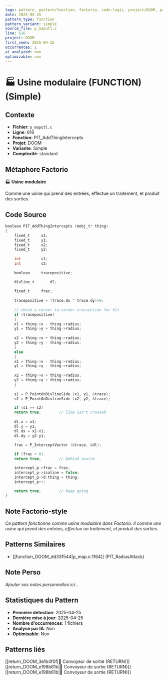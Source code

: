 ```yaml
---
tags: pattern, pattern/function, factorio, code-logic, project/DOOM, pattern/variant/simple
date: 2025-04-25
pattern_type: function
pattern_variant: simple
source_file: p_maputl.c
line: 616
project: DOOM
first_seen: 2025-04-25
occurrences: 1
ai_analyzed: non
optimizable: non
---
```


# 🏭 Usine modulaire (FUNCTION) (Simple)

## Contexte
- **Fichier**: `p_maputl.c`
- **Ligne**: 616
- **Fonction**: PIT_AddThingIntercepts
- **Projet**: DOOM
- **Variante**: Simple
- **Complexité**: standard

## Métaphore Factorio
🏭 **Usine modulaire**

Comme une usine qui prend des entrées, effectue un traitement, et produit des sorties.

## Code Source
```c
boolean PIT_AddThingIntercepts (mobj_t* thing)
{
    fixed_t		x1;
    fixed_t		y1;
    fixed_t		x2;
    fixed_t		y2;
    
    int			s1;
    int			s2;
    
    boolean		tracepositive;

    divline_t		dl;
    
    fixed_t		frac;
	
    tracepositive = (trace.dx ^ trace.dy)>0;
		
    // check a corner to corner crossection for hit
    if (tracepositive)
    {
	x1 = thing->x - thing->radius;
	y1 = thing->y + thing->radius;
		
	x2 = thing->x + thing->radius;
	y2 = thing->y - thing->radius;			
    }
    else
    {
	x1 = thing->x - thing->radius;
	y1 = thing->y - thing->radius;
		
	x2 = thing->x + thing->radius;
	y2 = thing->y + thing->radius;			
    }
    
    s1 = P_PointOnDivlineSide (x1, y1, &trace);
    s2 = P_PointOnDivlineSide (x2, y2, &trace);

    if (s1 == s2)
	return true;		// line isn't crossed
	
    dl.x = x1;
    dl.y = y1;
    dl.dx = x2-x1;
    dl.dy = y2-y1;
    
    frac = P_InterceptVector (&trace, &dl);

    if (frac < 0)
	return true;		// behind source

    intercept_p->frac = frac;
    intercept_p->isaline = false;
    intercept_p->d.thing = thing;
    intercept_p++;

    return true;		// keep going
}
```

## Note Factorio-style
*Ce pattern fonctionne comme usine modulaire dans Factorio. Il comme une usine qui prend des entrées, effectue un traitement, et produit des sorties.*

## Patterns Similaires
- [[function_DOOM_dd33f544|p_map.c:1164]] (PIT_RadiusAttack)

## Note Perso
*Ajouter vos notes personnelles ici...*

## Statistiques du Pattern
- **Première détection**: 2025-04-25
- **Dernière mise à jour**: 2025-04-25
- **Nombre d'occurrences**: 1 fichiers
- **Analysé par IA**: Non
- **Optimisable**: Non

## Patterns liés
[[return_DOOM_3e1b4f0f|🚚 Convoyeur de sortie (RETURN)]]
[[return_DOOM_e198b61b|🚚 Convoyeur de sortie (RETURN)]]
[[return_DOOM_e198b61b|🚚 Convoyeur de sortie (RETURN)]]
